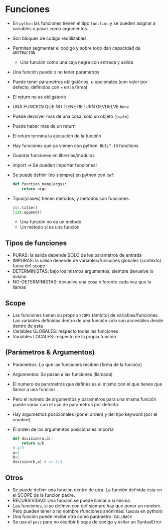 # Funciones

* En `python` las funciones tienen el tipo `function` y se pueden asignar a variables o pasar como argumentos.
* Son bloques de codigo reutilizables
* Permiten segmentar el codigo y sobre todo dan capacidad de `ABSTRACIÓN`
    * Una función como una caja negra con entrada y salida

* Una función puede o no tener parametros
* Puede tener parametros obligatórios, u opcionales (con valor por defecto, definidos con `=` en la firma)
* El return no es obligatorio
* UNA FUNCION QUE NO TIENE RETURN DEVUELVE `None`
* Puede devolver mas de una cosa, solo un objeto (`tuple`)
* Puede haber mas de un return
* El return termina la ejecución de la función

* Hay funciones que ya vienen con python: `BUILT-IN` functions
* Guardar funciones en librerias/modulos
* import -> Se pueden importar funciones!

* Se puede definir (no siempre) en python con `def`:
    ```python
    def function_name(args):
        return args
    ```

* Tipos(clases) tienen metodos, y metodos son funciones.
    ```python
    str.title()
    list.append()
    ```
    * Una función no es un método
    * Un método sí es una función

## Tipos de funciones
* PURAS: la salida depende SOLO de los parametros de entrada
* IMPURAS: la salida depende de variables/funciones globales (contexto) fuera del scope.
* DETERMINISTAS: bajo los mismos argumentos, siempre devuelve lo mismo
* NO-DETERMINISTAS: devuelve una cosa diferente cada vez que la llamas

## Scope
* Las funciones tienen su proprio `SCOPE` (ámbito) de variables/funciones. Las variables definidas dentro de una función solo son accesibles desde dentro de esta
* Variables GLOBALES: respecto todas las funciones
* Variables LOCALES: respecto de la propia función

## (Parámetros & Argumentos) 

* Parámetros: Lo que las funciones reciben (firma de la función)
* Argumentos: Se pasan a las funciones (llamada)

* El numero de parametros que defines es el mismo con el que tienes que llamar a una función
* Pero el numero de argumentos y parametros para una misma función puede variar con el uso de parametros por defecto.

* Hay argumentos posicionales (por el orden) y del tipo keyword (por el nombre)

* El orden de los argumentos posicionales importa
    ```python
    def division(a,b):
        return a/b
    # 4/5
    a=4
    b=5
    division(b,a) # => 5/4
    ```

## Otros

* Se puede definir una función dentro de otra. La función definida esta en el SCOPE de la funcion padre.
* RECURSIVIDAD: Una función se puede llamar a si misma.
* Las funciones, si se definen con def siempre hay que poner un nombre. Pero pueden tener o no nombre (funciones anónimas: `lambda` en python)
* Una función puede recibir otra como parámetro: `CALLBACK`
* Se usa el `pass` para no escribir bloque de codigo y evitar un SyntaxError